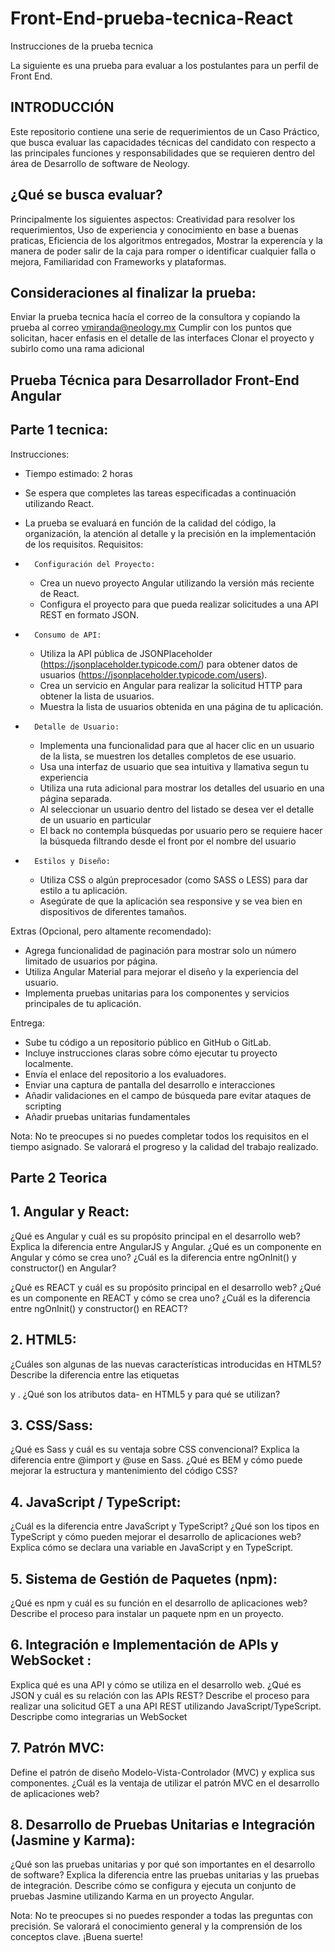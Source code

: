 # Front-End-prueba-tecnica-React
Instrucciones de la prueba tecnica 

La siguiente es una prueba para evaluar a los postulantes para un perfil de Front End.

## INTRODUCCIÓN
Este repositorio contiene una serie de requerimientos de un Caso Práctico, que busca evaluar las capacidades técnicas del candidato con respecto a las principales funciones y responsabilidades que se requieren dentro del área de Desarrollo de software de Neology.

## ¿Qué se busca evaluar?
Principalmente los siguientes aspectos:
Creatividad para resolver los requerimientos,
Uso de experiencia y conocimiento en base a buenas praticas,
Eficiencia de los algoritmos entregados,
Mostrar la experencía y la manera de poder salir de la caja para romper o identificar cualquier falla o mejora,
Familiaridad con Frameworks y plataformas.

## Consideraciones al finalizar la prueba:
Enviar la prueba tecnica hacía el correo de la consultora y copiando la prueba al correo vmiranda@neology.mx 
Cumplir con los puntos que solicitan, hacer enfasis en el detalle de las interfaces
Clonar el proyecto y subirlo como una rama adicional


## Prueba Técnica para Desarrollador Front-End Angular

## Parte 1 tecnica:
Instrucciones:
* Tiempo estimado: 2 horas
* Se espera que completes las tareas especificadas a continuación utilizando React.
* La prueba se evaluará en función de la calidad del código, la organización, la atención al detalle y la precisión en la implementación de los requisitos.
Requisitos:
* 		Configuración del Proyecto:
    * Crea un nuevo proyecto Angular utilizando la versión más reciente de React.
    * Configura el proyecto para que pueda realizar solicitudes a una API REST en formato JSON.

* 		Consumo de API:
    * Utiliza la API pública de JSONPlaceholder (https://jsonplaceholder.typicode.com/) para obtener datos de usuarios (https://jsonplaceholder.typicode.com/users).
    * Crea un servicio en Angular para realizar la solicitud HTTP para obtener la lista de usuarios.
    * Muestra la lista de usuarios obtenida en una página de tu aplicación.

* 		Detalle de Usuario:
    * Implementa una funcionalidad para que al hacer clic en un usuario de la lista, se muestren los detalles completos de ese usuario.
    * Usa una interfaz de usuario que sea intuitiva y llamativa segun tu experiencia 
    * Utiliza una ruta adicional para mostrar los detalles del usuario en una página separada.
    * Al seleccionar un usuario dentro del listado se desea ver el detalle de un usuario en particular 
    * El back no contempla búsquedas por usuario pero se requiere hacer la búsqueda filtrando desde el front por el nombre del usuario

* 		Estilos y Diseño:
    * Utiliza CSS o algún preprocesador (como SASS o LESS) para dar estilo a tu aplicación.
    * Asegúrate de que la aplicación sea responsive y se vea bien en dispositivos de diferentes tamaños.

Extras (Opcional, pero altamente recomendado):
* Agrega funcionalidad de paginación para mostrar solo un número limitado de usuarios por página.
* Utiliza Angular Material para mejorar el diseño y la experiencia del usuario.
* Implementa pruebas unitarias para los componentes y servicios principales de tu aplicación.

Entrega:
* Sube tu código a un repositorio público en GitHub o GitLab.
* Incluye instrucciones claras sobre cómo ejecutar tu proyecto localmente.
* Envía el enlace del repositorio a los evaluadores.
* Enviar una captura de pantalla del desarrollo e interacciones 
* Añadir validaciones en el campo de búsqueda pare evitar ataques de scripting 
* Añadir pruebas unitarias fundamentales

Nota:
No te preocupes si no puedes completar todos los requisitos en el tiempo asignado. Se valorará el progreso y la calidad del trabajo realizado.

 ## Parte 2 Teorica


## 1. Angular y React:

¿Qué es Angular y cuál es su propósito principal en el desarrollo web?
Explica la diferencia entre AngularJS y Angular.
¿Qué es un componente en Angular y cómo se crea uno?
¿Cuál es la diferencia entre ngOnInit() y constructor() en Angular?

¿Qué es REACT y cuál es su propósito principal en el desarrollo web?
¿Qué es un componente en REACT y cómo se crea uno?
¿Cuál es la diferencia entre ngOnInit() y constructor() en REACT?

## 2. HTML5:

¿Cuáles son algunas de las nuevas características introducidas en HTML5?
Describe la diferencia entre las etiquetas <div> y <span>.
¿Qué son los atributos data- en HTML5 y para qué se utilizan?

## 3. CSS/Sass:

¿Qué es Sass y cuál es su ventaja sobre CSS convencional?
Explica la diferencia entre @import y @use en Sass.
¿Qué es BEM y cómo puede mejorar la estructura y mantenimiento del código CSS?

## 4. JavaScript / TypeScript:

¿Cuál es la diferencia entre JavaScript y TypeScript?
¿Qué son los tipos en TypeScript y cómo pueden mejorar el desarrollo de aplicaciones web?
Explica cómo se declara una variable en JavaScript y en TypeScript.

## 5. Sistema de Gestión de Paquetes (npm):

¿Qué es npm y cuál es su función en el desarrollo de aplicaciones web?
Describe el proceso para instalar un paquete npm en un proyecto.

## 6. Integración e Implementación de APIs y WebSocket :

Explica qué es una API y cómo se utiliza en el desarrollo web.
¿Qué es JSON y cuál es su relación con las APIs REST?
Describe el proceso para realizar una solicitud GET a una API REST utilizando JavaScript/TypeScript.
Descripbe como integrarias un WebSocket

## 7. Patrón MVC:

Define el patrón de diseño Modelo-Vista-Controlador (MVC) y explica sus componentes.
¿Cuál es la ventaja de utilizar el patrón MVC en el desarrollo de aplicaciones web?

## 8. Desarrollo de Pruebas Unitarias e Integración (Jasmine y Karma):

¿Qué son las pruebas unitarias y por qué son importantes en el desarrollo de software?
Explica la diferencia entre las pruebas unitarias y las pruebas de integración.
Describe cómo se configura y ejecuta un conjunto de pruebas Jasmine utilizando Karma en un proyecto Angular.

Nota: No te preocupes si no puedes responder a todas las preguntas con precisión. Se valorará el conocimiento general y la comprensión de los conceptos clave. ¡Buena suerte!



